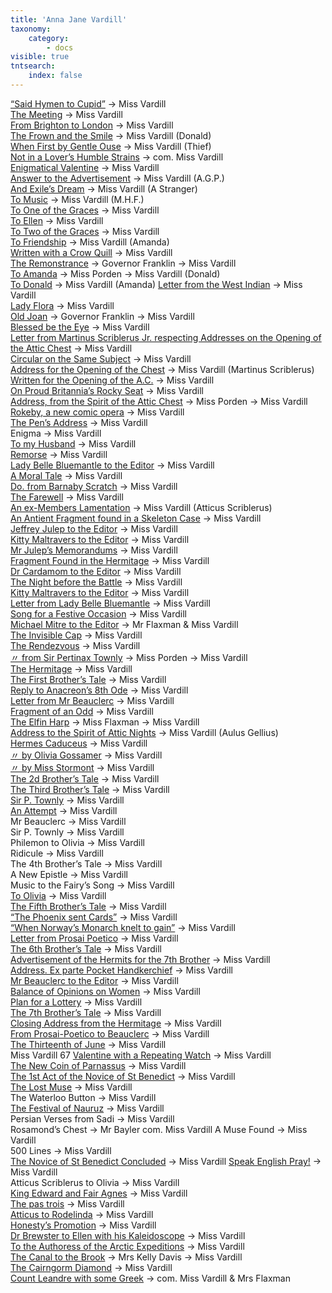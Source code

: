 ```yaml
---
title: 'Anna Jane Vardill'
taxonomy:
    category:
        - docs
visible: true
tntsearch:
    index: false
---
```



[“Said Hymen to Cupid”](authors/vardill) → <span class="name">Miss Vardill</span>  
[The Meeting](../../season-4/meeting-46/meeting) → <span class="name">Miss Vardill</span>  
[From Brighton to London](../../season-4/meeting-47/brighton) → <span class="name">Miss Vardill</span>  
[The Frown and the Smile](../../season-4/meeting-48/frown) → <span class="name">Miss Vardill</span> <span class="alias">(Donald)</span>  
[When First by Gentle Ouse](../../season-4/meeting-49/ouse) → <span class="name">Miss Vardill</span> <span class="alias">(Thief)</span>  
[Not in a Lover’s Humble Strains](../../season-4/meeting-49/strains) → <span class="name">com. Miss Vardill</span>  
[Enigmatical Valentine](../../season-4/meeting-49/enigmatical) → <span class="name">Miss Vardill</span>  
[Answer to the Advertisement](../../season-4/meeting-49/answer-1) → <span class="name">Miss Vardill</span> <span class="alias">(A.G.P.)</span>  
[And Exile’s Dream](../../season-4/meeting-51/exile) → <span class="name">Miss Vardill</span> <span class="alias">(A Stranger)</span>  
[To Music](../../season-4/meeting-51/music) → <span class="name">Miss Vardill</span> <span class="alias">(M.H.F.)</span>  
[To One of the Graces](../../season-4/meeting-52/graces) → <span class="name">Miss Vardill</span>  
[To Ellen](../../season-4/meeting-52/ellen) → <span class="name">Miss Vardill</span>  
[To Two of the Graces](../../season-4/meeting-53/graces) → <span class="name">Miss Vardill</span>  
[To Friendship](../../season-4/meeting-54/friendship) → <span class="name">Miss Vardill</span> <span class="alias">(Amanda)</span>  
[Written with a Crow Quill](../../season-4/meeting-54/quill) → <span class="name">Miss Vardill</span>  
[The Remonstrance](../../season-4/meeting-54/remonstrance) → Governor Franklin → <span class="name">Miss Vardill</span>  
[To Amanda](../../season-4/meeting-55/amanda) → Miss Porden → <span class="name">Miss Vardill</span> <span class="alias">(Donald)</span> <span data-tippy="Attributed to EAP but handwriting that of AJV" class="info"><i class="fa fa-info-circle" aria-hidden="true"></i></span>   
[To Donald](../../season-4/meeting-55/donald) → <span class="name">Miss Vardill</span> <span class="alias">(Amanda)</span>
[Letter from the West Indian](../../season-4/meeting-56/west) → <span class="name">Miss Vardill</span>  
[Lady Flora](../../season-4/meeting-56/flora) → <span class="name">Miss Vardill</span>  
[Old Joan](../../season-4/meeting-57/joan) → <span class="grey">Governor Franklin</span> → <span class="name">Miss Vardill</span>  
[Blessed be the Eye](../../season-4/meeting-57/eye) → <span class="name">Miss Vardill</span>  
[Letter from Martinus Scriblerus Jr. respecting Addresses on the Opening of the Attic Chest](../../season-5/meeting-58/letter-1) → <span class="name">Miss Vardill</span>  
[Circular on the Same Subject](../../season-5/meeting-58/circular) → <span class="name">Miss Vardill</span>  
[Address for the Opening of the Chest](../../season-5/meeting-58/address-1) → <span class="name">Miss Vardill</span> <span class="alias">(Martinus Scriblerus)</span>  
[Written for the Opening of the A.C.](../../season-5/meeting-58/opening) → <span class="name">Miss Vardill</span>  
[On Proud Britannia’s Rocky Seat](../../season-5/meeting-58/opening) → <span class="name">Miss Vardill</span> <span data-tippy="Duplicate listing for previous contribution" class="info"><i class="fa fa-info-circle" aria-hidden="true"></i></span>  
[Address, from the Spirit of the Attic Chest](../../season-5/meeting-58/address-4) → Miss Porden → <span class="name">Miss Vardill</span> <span data-tippy="Attributed to EAP but handwriting is that of AJV" class="info"><i class="fa fa-info-circle" aria-hidden="true"></i></span>  
[Rokeby, a new comic opera](../../season-5/meeting-59/rokeby) → <span class="name">Miss Vardill</span>  
[The Pen’s Address](../../season-5/meeting-59/pen) → <span class="name">Miss Vardill</span>  
<span class="grey">Enigma → Miss Vardill</span>  
[To my Husband](../../season-5/meeting-60/husband) → <span class="name">Miss Vardill</span>  
[Remorse](../../season-5/meeting-60/remorse) → <span class="name">Miss Vardill</span>  
[Lady Belle Bluemantle to the Editor](../../season-5/meeting-61/bluemantle) → <span class="name">Miss Vardill</span>  
[A Moral Tale](../../season-5/meeting-61/moral) → <span class="name">Miss Vardill</span>  
[Do. from Barnaby Scratch](../../season-5/meeting-62/scratch) → <span class="name">Miss Vardill</span> <span data-tippy="Attributed to Vardill but written in another hand" class="info"><i class="fa fa-info-circle" aria-hidden="true"></i></span>  
[The Farewell](../../season-5/meeting-62/farewell) → <span class="name">Miss Vardill</span>  
[An ex-Members Lamentation](../../season-5/meeting-62/lamentation) → <span class="name">Miss Vardill</span> <span class="alias">(Atticus Scriblerus)</span>  
[An Antient Fragment found in a Skeleton Case](../../season-5/meeting-63/fragment) → <span class="name">Miss Vardill</span>  
[Jeffrey Julep to the Editor](../../season-5/meeting-63/letter) → <span class="grey">Miss Vardill</span>  
[Kitty Maltravers to the Editor](../../season-5/meeting-64/kitty) → <span class="grey">Miss Vardill</span>  
[Mr Julep’s Memorandums](../../season-5/meeting-64/julep) → <span class="grey">Miss Vardill</span>  
[Fragment Found in the Hermitage](../../season-5/meeting-64/fragment) → <span class="grey">Miss Vardill</span>  
[Dr Cardamom to the Editor](../../season-5/meeting-64/cardamom) → <span class="grey">Miss Vardill</span>  
[The Night before the Battle](../../season-5/meeting-64/battle) → <span class="grey">Miss Vardill</span>  
[Kitty Maltravers to the Editor](../../season-5/meeting-65/kitty) → <span class="name">Miss Vardill</span>  
[Letter from Lady Belle Bluemantle](../../season-5/meeting-65/belle) → <span class="name">Miss Vardill</span>  
[Song for a Festive Occasion](../../season-5/meeting-65/song) → <span class="name">Miss Vardill</span>  
[Michael Mitre to the Editor](../../season-5/meeting-66/mitre) → <span class="name">Mr Flaxman & Miss Vardill</span>  
[The Invisible Cap](../../season-5/meeting-66/cap) → <span class="name">Miss Vardill</span>  
[The Rendezvous](../../season-5/meeting-66/rendezvous) → <span class="name">Miss Vardill</span> <span data-tippy="Not included in acknowledgements" class="info"><i class="fa fa-info-circle" aria-hidden="true"></i></span>  
[ 〃 from Sir Pertinax Townly](../../season-6/meeting-67/pertinax) →  Miss Porden → <span class="name">Miss Vardill</span> <span data-tippy="Attributed to EAP but handwriting is that of AJV" class="info"><i class="fa fa-info-circle" aria-hidden="true"></i></span>  
  [The Hermitage](../../season-6/meeting-67/hermitage) → <span class="name">Miss Vardill</span>  
[The First Brother’s Tale](../../season-6/meeting-67/brother-1) → <span class="name">Miss Vardill</span>  
[Reply to Anacreon’s 8th Ode](../../season-6/meeting-68/reply) → <span class="name">Miss Vardill</span>  
[Letter from Mr Beauclerc](../../season-6/meeting-68/beauclerc) → <span class="name">Miss Vardill</span>  
[Fragment of an Odd](../../season-6/meeting-68/fragment) → <span class="name">Miss Vardill</span>  
[The Elfin Harp](../../season-7/meeting-69/harp) → Miss Flaxman → <span class="name">Miss Vardill</span>  <span data-tippy="Attributed to Miss Flaxman but handwriting that of AJV" class="info"><i class="fa fa-info-circle" aria-hidden="true"></i></span>  
[Address to the Spirit of Attic Nights](../../season-7/meeting-69/aulus) → <span class="name">Miss Vardill</span> <span class="alias">(Aulus Gellius)</span>  
[Hermes Caduceus](../../season-7/meeting-69/hermes) → <span class="name">Miss Vardill</span>  
[ 〃 by Olivia Gossamer](../../season-7/meeting-69/olivia) → <span class="name">Miss Vardill</span>  
[ 〃 by Miss Stormont](../../season-7/meeting-69/rodelinda) → <span class="name">Miss Vardill</span>  
[The 2d Brother’s Tale](../../season-7/meeting-69/brother-2) → <span class="name">Miss Vardill</span>  
[The Third Brother’s Tale](../../season-7/meeting-70/brother-3) → <span class="name">Miss Vardill</span>  
[Sir P. Townly](../../season-7/meeting-70/pertinax) → <span class="name">Miss Vardill</span>  
[An Attempt](../../season-7/meeting-70/attempt) → <span class="name">Miss Vardill  
<span class="grey">Mr Beauclerc → Miss Vardill</span>  
<span class="grey">Sir P. Townly → Miss Vardill</span>  
<span class="grey">Philemon to Olivia → Miss Vardill</span>  
<span class="grey">Ridicule → Miss Vardill</span>  
<span class="grey">The 4th Brother’s Tale → Miss Vardill</span>  
<span class="grey">A New Epistle → Miss Vardill</span>  
<span class="grey">Music to the Fairy’s Song → Miss Vardill</span>  
[To Olivia](../../season-7/meeting-72/olivia) → <span class="grey">Miss Vardill</span>  
[The Fifth Brother’s Tale](../../season-7/meeting-73/brother-5) → <span class="grey">Miss Vardill</grey>  
[“The Phoenix sent Cards”](../../season-8/meeting-74/phoenix) → <span class="name">Miss Vardill</span>  
[“When Norway’s Monarch knelt to gain”](../../season-8/meeting-74/pertinax#norway) → <span class="name">Miss Vardill</span>  
[Letter from Prosai Poetico](../../season-8/meeting-74/prosai) → <span class="name">Miss Vardill  
[The 6th Brother’s Tale](../../season-8/meeting-74/brother-6) → <span class="name">Miss Vardill</span>  
[Advertisement of the Hermits for the 7th Brother](../../season-8/meeting-74/hermits) → <span class="name">Miss Vardill</span>  
[Address. Ex parte Pocket Handkerchief](../../season-8/meeting-75/handkerchief) → <span class="name">Miss Vardill</span>    
[Mr Beauclerc to the Editor](../../season-8/meeting-75/beauclerc) → <span class="name">Miss Vardill</span>  
[Balance of Opinions on Women](../../season-8/meeting-75/procon) → <span class="name">Miss Vardill</span>  
[Plan for a Lottery](../../season-8/meeting-75/lottery) → <span class="name">Miss Vardill</span>  
[The 7th Brother’s Tale](../../season-8/meeting-75/brother-7) → <span class="name">Miss Vardill</span>  
[Closing Address from the Hermitage](../../season-8/meeting-75/hermitage) → <span class="name">Miss Vardill</span>  
[From Prosai-Poetico to Beauclerc](../../season-8/meeting-85/prosai) → <span class="name">Miss Vardill</span>  
[The Thirteenth of June](../../season-8/meeting-85/june) → <span class="name">Miss Vardill</span>  
		<td>Miss Vardill</td> <td class="price">67</td>
[Valentine with a Repeating Watch](../../season-9/meeting-87/watch) → <span class="name">Miss Vardill</span>  
[The New Coin of Parnassus](../../season-9/meeting-87/coin) → <span class="name">Miss Vardill</span>  
[The 1st Act of the Novice of St Benedict](../../season-9/meeting-87/novice) → <span class="name">Miss Vardill</span>  
[The Lost Muse](../../season-9/meeting-88/muse) → <span class="name">Miss Vardill</span>  
<span class="grey">The Waterloo Button → Miss Vardill</span> <a href="https://vardill.org/relic.html"><i class="fa fa-external-link" aria-hidden="true"></i></a>  
[The Festival of Nauruz](../../season-9/meeting-89/nauruz) → <span class="name">Miss Vardill</span>  
<span class="grey">Persian Verses from Sadi → Miss Vardill</span>  
<span class="grey">Rosamond’s Chest → Mr Bayler com. Miss Vardill</span>
<span class="grey">A Muse Found → Miss Vardill</span>  
<span class="grey">500 Lines → Miss Vardill</span>  
[The Novice of St Benedict Concluded](../../season-9/meeting-91/novice) → <span class="name">Miss Vardill</span>
[Speak English Pray!](../../season-9/meeting-92/english) → <span class="name">Miss Vardill</span>  
<span class="grey">Atticus Scriblerus to Olivia → Miss Vardill</span>  
[King Edward and Fair Agnes](../../season-9/meeting-92/legend) → <span class="name">Miss Vardill</span>  
[The pas trois](../../season-9/meeting-93/pas-trois) → <span class="name">Miss Vardill</span>  
[Atticus to Rodelinda](../../season-9/meeting-93/atticus) → <span class="name">Miss Vardill</span>  
[Honesty’s Promotion](../../season-10/meeting-94/honesty) → <span class="name">Miss Vardill</span>  
[Dr Brewster to Ellen with his Kaleidoscope](../../season-10/meeting-94/brewster) → <span class="name">Miss Vardill</span>  
[To the Authoress of the Arctic Expeditions](../../season-10/meeting-94/arctic) → <span class="name">Miss Vardill</span>  
[The Canal to the Brook](../../season-10/meeting-95/canal) → Mrs Kelly Davis → <span class="name">Miss Vardill</span>  
[The Cairngorm Diamond](../../season-10/meeting-95/cairngorm) → <span class="name">Miss Vardill</span>  
[Count Leandre with some Greek](../../season-10/meeting-95/leandre-2) → <span class="name">com. Miss Vardill & Mrs Flaxman</span>
